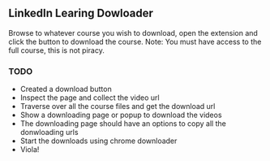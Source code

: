## LinkedIn Learing Dowloader

Browse to whatever course you wish to download, open the extension and click the button to download the course.
Note: You must have access to the full course, this is not piracy.

### TODO

- Created a download button
- Inspect the page and collect the video url
- Traverse over all the course files and get the download url
- Show a downloading page or popup to download the videos
- The downloading page should have an options to copy all the donwloading urls
- Start the downloads using chrome downloader
- Viola!
